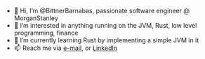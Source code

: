 - 👋 Hi, I’m @BittnerBarnabas, passionate software engineer @ MorganStanley
- 👀 I’m interested in anything running on the JVM, Rust, low level programming, finance
- 🌱 I’m currently learning Rust by implementing a simple JVM in it
- 📫 Reach me via [e-mail](mailto:bittnerbarni@gmail.com), or [LinkedIn](linkedin.com/in/barney-bittner)

<!---
BittnerBarnabas/BittnerBarnabas is a ✨ special ✨ repository because its `README.md` (this file) appears on your GitHub profile.
You can click the Preview link to take a look at your changes.
--->
